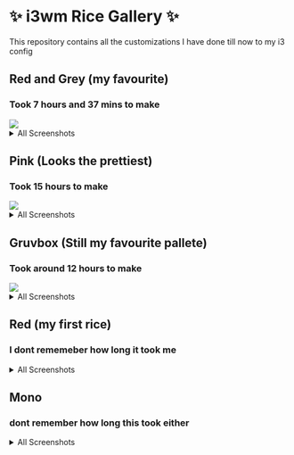 # ✨ i3wm Rice Gallery ✨
This repository contains all the customizations I have done till now to my i3 config

## Red and Grey (my favourite)
### Took 7 hours and 37 mins to make
<img src="https://raw.githubusercontent.com/RiotisWeird/i3wm-Rice-Gallery/main/red/red1.png">
<details><summary>All Screenshots</summary><br/>
<img src="https://raw.githubusercontent.com/RiotisWeird/i3wm-Rice-Gallery/main/red/red2.png">
<img src="https://raw.githubusercontent.com/RiotisWeird/i3wm-Rice-Gallery/main/red/red3.png">
<img src="https://raw.githubusercontent.com/RiotisWeird/i3wm-Rice-Gallery/main/red/red4.png">
<img src="https://raw.githubusercontent.com/RiotisWeird/i3wm-Rice-Gallery/main/red/red5.png">
<img src="https://raw.githubusercontent.com/RiotisWeird/i3wm-Rice-Gallery/main/red/red6.png">
<img src="https://raw.githubusercontent.com/RiotisWeird/i3wm-Rice-Gallery/main/red/red7.png">
</details>

## Pink (Looks the prettiest)
### Took 15 hours to make
<img src="https://raw.githubusercontent.com/RiotisWeird/i3wm-Rice-Gallery/main/pink/1.png">
<details><summary>All Screenshots</summary><br/>
<img src="https://raw.githubusercontent.com/RiotisWeird/i3wm-Rice-Gallery/main/pink/2.png">
<img src="https://raw.githubusercontent.com/RiotisWeird/i3wm-Rice-Gallery/main/pink/3.png">
<img src="https://raw.githubusercontent.com/RiotisWeird/i3wm-Rice-Gallery/main/pink/4.png">
<img src="https://raw.githubusercontent.com/RiotisWeird/i3wm-Rice-Gallery/main/pink/5.png">
<img src="https://raw.githubusercontent.com/RiotisWeird/i3wm-Rice-Gallery/main/pink/arch.png">
</details>

## Gruvbox (Still my favourite pallete)
### Took around 12 hours to make
<img src="https://raw.githubusercontent.com/RiotisWeird/i3wm-Rice-Gallery/main/gruvbox/12.png">
<details><summary>All Screenshots</summary><br/>
<img src="https://raw.githubusercontent.com/RiotisWeird/i3wm-Rice-Gallery/main/gruvbox/13.png">
<img src="https://raw.githubusercontent.com/RiotisWeird/i3wm-Rice-Gallery/main/gruvbox/14.png">
<img src="https://raw.githubusercontent.com/RiotisWeird/i3wm-Rice-Gallery/main/gruvbox/15.png">
</details>

## Red (my first rice)
### I dont rememeber how long it took me
<img src="">
<details><summary>All Screenshots</summary><br/>
  <img src="">
</details>

## Mono
### dont remember how long this took either
<img src="">
<details><summary>All Screenshots</summary><br/>
  <img src="">
</details>
